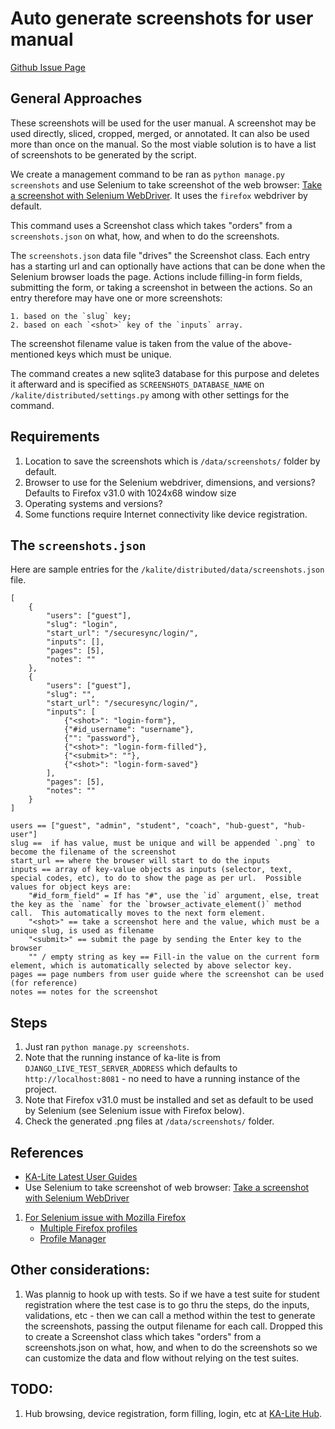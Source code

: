 Auto generate screenshots for user manual
=========================================

[Github Issue Page](https://github.com/learningequality/ka-lite/issues/2237)


## General Approaches

These screenshots will be used for the user manual.  A screenshot may be used directly, sliced, cropped, merged, or annotated.  It can also be used more than once on the manual.  So the most viable solution is to have a list of screenshots to be generated by the script.

We create a management command to be ran as `python manage.py screenshots` and use Selenium to take screenshot of the web browser: [Take a screenshot with Selenium WebDriver](http://stackoverflow.com/a/6282203/845481).  It uses the `firefox` webdriver by default.

This command uses a Screenshot class which takes "orders" from a `screenshots.json` on what, how, and when to do the screenshots.

The `screenshots.json` data file "drives" the Screenshot class.  Each entry has a starting url and can optionally have actions that can be done when the Selenium browser loads the page.  Actions include filling-in form fields, submitting the form, or taking a screenshot in between the actions.  So an entry therefore may have one or more screenshots:
    
    1. based on the `slug` key;
    2. based on each `<shot>` key of the `inputs` array.

The screenshot filename value is taken from the value of the above-mentioned keys which must be unique.

The command creates a new sqlite3 database for this purpose and deletes it afterward and is specified as `SCREENSHOTS_DATABASE_NAME` on `/kalite/distributed/settings.py` among with other settings for the command.


## Requirements
1. Location to save the screenshots which is `/data/screenshots/` folder by default.
1. Browser to use for the Selenium webdriver, dimensions, and versions?  Defaults to Firefox v31.0 with 1024x68 window size
1. Operating systems and versions?
1. Some functions require Internet connectivity like device registration.


## The `screenshots.json`

Here are sample entries for the `/kalite/distributed/data/screenshots.json` file.

    [
        {
            "users": ["guest"],
            "slug": "login",
            "start_url": "/securesync/login/",
            "inputs": [],
            "pages": [5],
            "notes": ""
        },
        {
            "users": ["guest"],
            "slug": "",
            "start_url": "/securesync/login/",
            "inputs": [
                {"<shot>": "login-form"},
                {"#id_username": "username"},
                {"": "password"},
                {"<shot>": "login-form-filled"},
                {"<submit>": ""},
                {"<shot>": "login-form-saved"}
            ],
            "pages": [5],
            "notes": ""
        }
    ]
    
    users == ["guest", "admin", "student", "coach", "hub-guest", "hub-user"]
    slug ==  if has value, must be unique and will be appended `.png` to become the filename of the screenshot
    start_url == where the browser will start to do the inputs 
    inputs == array of key-value objects as inputs (selector, text, special codes, etc), to do to show the page as per url.  Possible values for object keys are:
        "#id_form_field" = If has "#", use the `id` argument, else, treat the key as the `name` for the `browser_activate_element()` method call.  This automatically moves to the next form element.
        "<shot>" == take a screenshot here and the value, which must be a unique slug, is used as filename
        "<submit>" == submit the page by sending the Enter key to the browser
        "" / empty string as key == Fill-in the value on the current form element, which is automatically selected by above selector key.
    pages == page numbers from user guide where the screenshot can be used (for reference)
    notes == notes for the screenshot


## Steps

1. Just ran `python manage.py screenshots`.
1. Note that the running instance of ka-lite is from `DJANGO_LIVE_TEST_SERVER_ADDRESS` which defaults to `http://localhost:8081` - no need to have a running instance of the project.
1. Note that Firefox v31.0 must be installed and set as default to be used by Selenium (see Selenium issue with Firefox below).
1. Check the generated .png files at `/data/screenshots/` folder.


## References
* [KA-Lite Latest User Guides](https://learningequality.org/ka-lite/user-guides/latest)
* Use Selenium to take screenshot of web browser: [Take a screenshot with Selenium WebDriver](http://stackoverflow.com/a/6282203/845481)
1. [For Selenium issue with Mozilla Firefox](http://stackoverflow.com/a/25645344)
    * [Multiple Firefox profiles](https://developer.mozilla.org/en-US/docs/Mozilla/Multiple_Firefox_Profiles)
    * [Profile Manager](https://developer.mozilla.org/en-US/docs/Profile_Manager)


## Other considerations:

1. Was plannig to hook up with tests.  So if we have a test suite for student registration where the test case is 
to go thru the steps, do the inputs, validations, etc - then we can call a method within the test to 
generate the screenshots, passing the output filename for each call.  Dropped this to create a Screenshot class which takes "orders" from a screenshots.json on what, how, and when to do the screenshots so we can customize the data and flow without relying on the test suites.


## TODO:

1. Hub browsing, device registration, form filling, login, etc at [KA-Lite Hub](https://hub.learningequality.org/).